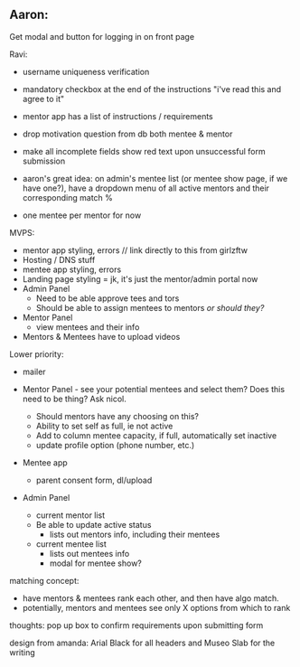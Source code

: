 
Aaron:
-----------
Get modal and button for logging in on front page

Ravi:

- username uniqueness verification

- mandatory checkbox at the end of the instructions "i've read this and agree to it"
- mentor app has a list of instructions / requirements
- drop motivation question from db both mentee & mentor
- make all incomplete fields show red text upon unsuccessful form submission


- aaron's great idea: on admin's mentee list (or mentee show page, if we have one?),
have a dropdown menu of all active mentors and their corresponding match %

- one mentee per mentor for now

MVPS:

- mentor app styling, errors // link directly to this from girlzftw
- Hosting / DNS stuff
- mentee app styling, errors
- Landing page styling = jk, it's just the mentor/admin portal now
- Admin Panel
  - Need to be able approve tees and tors
  - Should be able to assign mentees to mentors *or should they?*
- Mentor Panel
  - view mentees and their info
- Mentors & Mentees have to upload videos


Lower priority:
- mailer
- Mentor Panel - see your potential mentees and select them? Does this need to be thing? Ask nicol.
   - Should mentors have any choosing on this?
   - Ability to set self as full, ie not active
   - Add to column mentee capacity, if full, automatically set inactive
   - update profile option (phone number, etc.)

- Mentee app
  - parent consent form, dl/upload

- Admin Panel
  - current mentor list
  - Be able to update active status
    - lists out mentors info, including their mentees
  - current mentee list
    - lists out mentees info
    - modal for mentee show?

matching concept:
  - have mentors & mentees rank each other, and then have algo match.
  - potentially, mentors and mentees see only X options from which to rank



thoughts:
pop up box to confirm requirements upon submitting form


design from amanda:  Arial Black for all headers and Museo Slab for the writing
